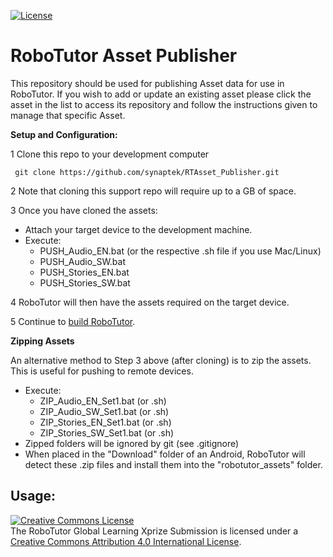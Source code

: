 [![License](https://img.shields.io/badge/License-Apache%202.0-blue.svg)](https://opensource.org/licenses/Apache-2.0)

# **RoboTutor Asset Publisher**


This repository should be used for publishing Asset data for use in RoboTutor.  If you wish to add or update an existing asset please click the asset in the list to access its repository and follow the instructions given to manage that specific Asset.


**Setup and Configuration:**

1 Clone this repo to your development computer

```
 git clone https://github.com/synaptek/RTAsset_Publisher.git
```

2 Note that cloning this support repo will require up to a GB of space.

3 Once you have cloned the assets:
  * Attach your target device to the development machine.
  * Execute:
     * PUSH_Audio_EN.bat      (or the respective .sh file if you use Mac/Linux)
     * PUSH_Audio_SW.bat 
     * PUSH_Stories_EN.bat 
     * PUSH_Stories_SW.bat 

4 RoboTutor will then have the assets required on the target device.

5 Continue to [build RoboTutor](https://github.com/RoboTutorLLC/RoboTutor).


**Zipping Assets**

An alternative method to Step 3 above (after cloning) is to zip the assets. This is useful for pushing to remote devices.

  * Execute:
     * ZIP_Audio_EN_Set1.bat  (or .sh)
     * ZIP_Audio_SW_Set1.bat  (or .sh)
     * ZIP_Stories_EN_Set1.bat  (or .sh)
     * ZIP_Stories_SW_Set1.bat  (or .sh)
  * Zipped folders will be ignored by git (see .gitignore)
  * When placed in the "Download" folder of an Android, RoboTutor will detect these .zip files and install them into the "robotutor_assets" folder.


## **Usage:**

<a rel="license" href="http://creativecommons.org/licenses/by/4.0/"><img alt="Creative Commons License" style="border-width:0" src="https://i.creativecommons.org/l/by/4.0/88x31.png" /></a><br />The RoboTutor Global Learning Xprize Submission</span> is licensed under a <a rel="license" href="http://creativecommons.org/licenses/by/4.0/">Creative Commons Attribution 4.0 International License</a>.
